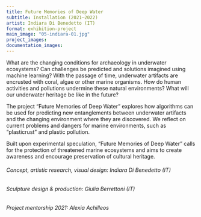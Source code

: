 ```yaml
---
title: Future Memories of Deep Water
subtitle: Installation (2021–2022)
artist: Indiara Di Benedetto (IT)
format: exhibition-project
main_image: "05-indiara-01.jpg"
project_images:
documentation_images:
---
```


What are the changing conditions for archaeology in underwater ecosystems? Can challenges be predicted and solutions imagined using machine learning? With the passage of time, underwater artifacts are encrusted with coral, algae or other marine organisms. How do human activities and pollutions undermine these natural environments? What will our underwater heritage be like in the future?

The project “Future Memories of Deep Water” explores how algorithms can be used for predicting new entanglements between underwater artifacts and the changing environment where they are discovered. We reflect on current problems and dangers for marine environments, such as “plasticrust” and plastic pollution.

Built upon experimental speculation, “Future Memories of Deep Water” calls for the protection of threatened marine ecosystems and aims to create awareness and encourage preservation of cultural heritage.

###### Concept, artistic research, visual design: Indiara Di Benedetto (IT)

###### Sculpture design & production: Giulia Berrettoni (IT)

###### Project mentorship 2021: Alexia Achilleos
